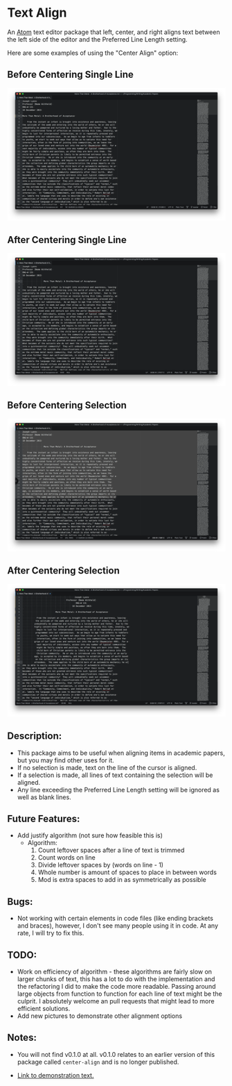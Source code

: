 # Text Align
An [Atom](https://atom.io) text editor package that left, center, and right
aligns text between the left side of the editor and the Preferred Line Length
setting.

Here are some examples of using the "Center Align" option:

## Before Centering Single Line
![Before Single Line](./Screenshots/Before-Single-Line.png)

## After Centering Single Line
![After Single Line](./Screenshots/After-Single-Line.png)

## Before Centering Selection
![Before Selection](./Screenshots/Before-Selection.png)

## After Centering Selection
![After Selection](./Screenshots/After-Selection.png)

## Description:

* This package aims to be useful when aligning items in academic papers, but you
may find other uses for it.
* If no selection is made, text on the line of the cursor is aligned.  
* If a selection is made, all lines of text containing the selection
will be aligned.
* Any line exceeding the Preferred Line Length setting will be ignored as well
as blank lines.

## Future Features:

* Add justify algorithm (not sure how feasible this is)
    * Algorithm:
        1. Count leftover spaces after a line of text is trimmed
        2. Count words on line
        3. Divide leftover spaces by (words on line - 1)
        4. Whole number is amount of spaces to place in between words
        5. Mod is extra spaces to add in as symmetrically as possible

## Bugs:

* Not working with certain elements in code files (like ending brackets and
braces), however, I don't see many people using it in code.  At any rate, I will
try to fix this.

## TODO:

* Work on efficiency of algorithm - these algorithms are fairly slow on larger
chunks of text, this has a lot to do with the implementation and the refactoring
I did to make the code more readable.  Passing around large objects from
function to function for each line of text might be the culprit.  I absolutely
welcome an pull requests that might lead to more efficient solutions.
* Add new pictures to demonstrate other alignment options

## Notes:

* You will not find v0.1.0 at all.  v0.1.0 relates to an earlier version of this
package called `center-align` and is no longer published.

* [Link to demonstration text.](https://github.com/JosephTLyons/Academic-Papers/blob/master/More%20Than%20Metal%20-%20A%20Brotherhood%20of%20Acceptance.txt)
